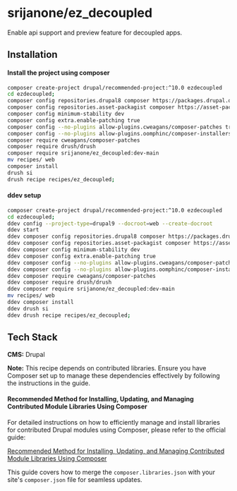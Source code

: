 # srijanone/ez_decoupled

Enable api support and preview feature for decoupled apps.


## Installation

#### Install the project using composer 

```bash
composer create-project drupal/recommended-project:^10.0 ezdecoupled
cd ezdecoupled;
composer config repositories.drupal8 composer https://packages.drupal.org/8
composer config repositories.asset-packagist composer https://asset-packagist.org
composer config minimum-stability dev
composer config extra.enable-patching true
composer config --no-plugins allow-plugins.cweagans/composer-patches true
composer config --no-plugins allow-plugins.oomphinc/composer-installers-extender true
composer require cweagans/composer-patches
composer require drush/drush
composer require srijanone/ez_decoupled:dev-main
mv recipes/ web
composer install
drush si
drush recipe recipes/ez_decoupled;     
```
#### ddev setup

```bash
composer create-project drupal/recommended-project:^10.0 ezdecoupled
cd ezdecoupled;
ddev config --project-type=drupal9 --docroot=web --create-docroot
ddev start
ddev composer config repositories.drupal8 composer https://packages.drupal.org/8
ddev composer config repositories.asset-packagist composer https://asset-packagist.org
ddev composer config minimum-stability dev
ddev composer config extra.enable-patching true
ddev composer config --no-plugins allow-plugins.cweagans/composer-patches true
ddev composer config --no-plugins allow-plugins.oomphinc/composer-installers-extender true
ddev composer require cweagans/composer-patches
ddev composer require drush/drush
ddev composer require srijanone/ez_decoupled:dev-main
mv recipes/ web
ddev composer install
ddev drush si
ddev drush recipe recipes/ez_decoupled;     
```
## Tech Stack

**CMS:** Drupal

**Note:** This recipe depends on contributed libraries. Ensure you have Composer set up to manage these dependencies effectively by following the instructions in the guide.

#### Recommended Method for Installing, Updating, and Managing Contributed Module Libraries Using Composer

For detailed instructions on how to efficiently manage and install libraries for contributed Drupal modules using Composer, please refer to the official guide:

[Recommended Method for Installing, Updating, and Managing Contributed Module Libraries Using Composer](https://www.drupal.org/docs/extending-drupal/recommended-method-for-installing-updating-and-managing-contributed-module-libraries-using-composer)


This guide covers how to merge the `composer.libraries.json` with your site's `composer.json` file for seamless updates.

